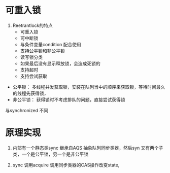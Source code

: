 # 可重入锁

1. Reetrantlock的特点
    - 可重入锁
    - 可中断锁
    - 与条件变量condition 配合使用
    - 支持公平锁和非公平锁
    - 读写锁分类
    - 如果最后没有显示释放锁，会造成死锁的
    - 支持超时
    - 支持尝试获取

- 公平锁： 多线程并发获取锁，安装在队列当中的顺序来获取锁，等待时间最久的线程先获得锁，
- 非公平锁： 获得锁时不考虑排队的问题，直接尝试获得锁


与synchronized 不同


# 原理实现

1. 内部有一个静态类sync 继承自AQS 抽象队列同步类器，然后syn 又有两个子类，一个是公平锁，另一个是非公平锁

2. sync 调用acquire 调用同步类器的CAS操作改变state,